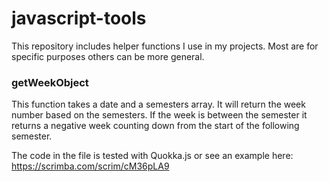 # javascript-tools

This repository includes helper functions I use in my projects. Most are for specific purposes others can be more general.

### getWeekObject

This function takes a date and a semesters array. It will return the week number based on the semesters. If the week is between the semester it returns a negative week counting down from the start of the following semester.

The code in the file is tested with Quokka.js or see an example here: https://scrimba.com/scrim/cM36pLA9

